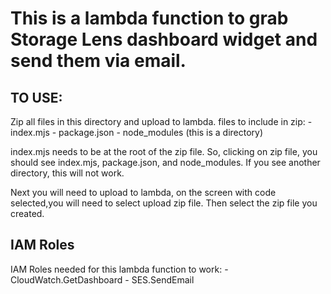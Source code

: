 # This is a lambda function to grab Storage Lens dashboard widget and send them via email.

## TO USE:
Zip all files in this directory and upload to lambda.
files to include in zip:
    - index.mjs
    - package.json
    - node_modules (this is a directory)

index.mjs needs to be at the root of the zip file. So, clicking on zip file, you should see index.mjs, package.json, and node_modules. If you see another directory, this will not work.

Next you will need to upload to lambda, on the screen with code selected,you will need to select upload zip file. Then select the zip file you created.

## IAM Roles
IAM Roles needed for this lambda function to work:
    - CloudWatch.GetDashboard
    - SES.SendEmail